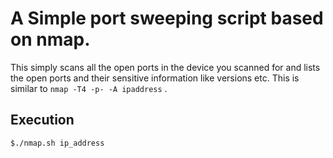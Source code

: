 # A Simple port sweeping script based on nmap.

This simply scans all the open ports in the device you scanned for and lists the open ports and their sensitive information like versions etc.
This is similar to `nmap -T4 -p- -A ipaddress` .


## Execution

	$./nmap.sh ip_address

